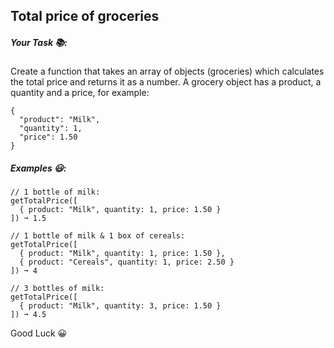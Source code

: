 ## Total price of groceries 

##### Your Task 📚:

Create a function that takes an array of objects (groceries) which calculates the total price and returns it as a number. A grocery object has a product, a quantity and a price, for example:

```
{
  "product": "Milk",
  "quantity": 1,
  "price": 1.50
}
```

##### Examples 😃:

```
// 1 bottle of milk:
getTotalPrice([
  { product: "Milk", quantity: 1, price: 1.50 }
]) ➞ 1.5

// 1 bottle of milk & 1 box of cereals:
getTotalPrice([
  { product: "Milk", quantity: 1, price: 1.50 },
  { product: "Cereals", quantity: 1, price: 2.50 }
]) ➞ 4

// 3 bottles of milk:
getTotalPrice([
  { product: "Milk", quantity: 3, price: 1.50 }
]) ➞ 4.5
```

Good Luck 😀
